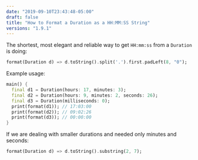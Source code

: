 ```yaml
---
date: "2019-09-10T23:43:48-05:00"
draft: false
title: "How to Format a Duration as a HH:MM:SS String"
versions: "1.9.1"
---
```


The shortest, most elegant and reliable way to get `HH:mm:ss` from a `Duration` is doing:

```dart
format(Duration d) => d.toString().split('.').first.padLeft(8, "0");
```

Example usage:

```dart
main() {
  final d1 = Duration(hours: 17, minutes: 3);
  final d2 = Duration(hours: 9, minutes: 2, seconds: 26);
  final d3 = Duration(milliseconds: 0);
  print(format(d1)); // 17:03:00
  print(format(d2)); // 09:02:26
  print(format(d3)); // 00:00:00
}
```

If we are dealing with smaller durations and needed only minutes and seconds:

```dart
format(Duration d) => d.toString().substring(2, 7);
```